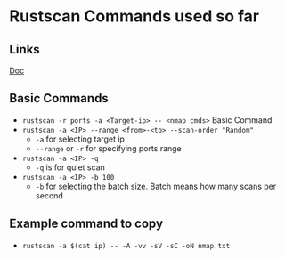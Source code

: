 # Rustscan Commands used so far

## Links

[Doc](https://github.com/RustScan/RustScan/wiki/Things-you-may-want-to-do-with-RustScan-but-don't-understand-how)

## Basic Commands

- `rustscan -r ports -a <Target-ip> -- <nmap cmds>` Basic Command
- `rustscan -a <IP> --range <from>-<to> --scan-order "Random"`
  - `-a` for selecting target ip
  - `--range` or `-r` for specifying ports range
- `rustscan -a <IP> -q`
  - `-q` is for quiet scan
- `rustscan -a <IP> -b 100`
  - `-b` for selecting the batch size. Batch means how many scans per second

## Example command to copy

- `rustscan -a $(cat ip) -- -A -vv -sV -sC -oN nmap.txt`

